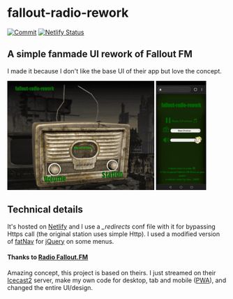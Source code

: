 # fallout-radio-rework
[![Commit](https://img.shields.io/github/last-commit/valsan-azerty-boi/fallout-radio-rework.svg)](https://github.com/valsan-azerty-boi/fallout-radio-rework/commits/master)
[![Netlify Status](https://api.netlify.com/api/v1/badges/f99b95d4-86cd-4852-bff5-39ae91e191bf/deploy-status)](https://app.netlify.com/sites/fallout-radio-rework/deploys)

## A simple fanmade UI rework of Fallout FM
I made it because I don't like the base UI of their app but love the concept.

<img src="img/pc-tab-readme.gif" height="250" />
<img src="img/mobile-pwa-readme.gif" height="250" />

##  Technical details
It's hosted on [Netlify](https://www.netlify.com/) and I use a <em>_redirects</em> conf file with it for bypassing Https call (the original station uses simple Http).
I used a modified version of [fatNav](https://github.com/Glitchbone/jquery-fatNav) for [jQuery](https://jquery.com/) on some menus.
#### Thanks to [Radio Fallout.FM](http://www.fallout.fm/)
Amazing concept, this project is based on theirs.
I just streamed on their [Icecast2](http://fallout.fm:8000/) server, make my own code for desktop, tab and mobile ([PWA](https://en.wikipedia.org/wiki/Progressive_web_app)), and changed the entire UI/design.
